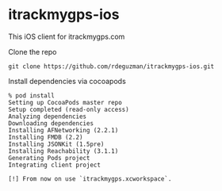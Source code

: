 itrackmygps-ios
===============

This iOS client for itrackmygps.com

Clone the repo

	git clone https://github.com/rdeguzman/itrackmygps-ios.git

Install dependencies via cocoapods

	% pod install
	Setting up CocoaPods master repo
	Setup completed (read-only access)
	Analyzing dependencies
	Downloading dependencies
	Installing AFNetworking (2.2.1)
	Installing FMDB (2.2)
	Installing JSONKit (1.5pre)
	Installing Reachability (3.1.1)
	Generating Pods project
	Integrating client project

	[!] From now on use `itrackmygps.xcworkspace`.
